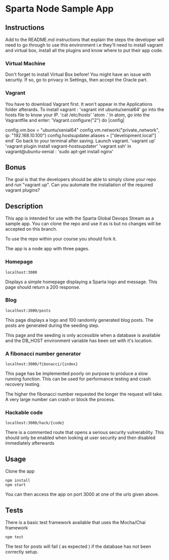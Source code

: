 # Sparta Node Sample App

## Instructions
Add to the README.md instructions that explain the steps the developer will need to go through to use this environment i.e they'll need to install vagrant and virtual box, install all the plugins and know where to put their app code.

### Virtual Machine
Don't forget to install Virtual Box before! You might have an issue with securtiy.
If so, go to privacy in Settings, then accept the Oracle part.

### Vagrant
You have to download Vagrant first. It won't appear in the Applications folder afterards.
To install vagrant :
'vagrant init ubuntu/xenial64'
go into the hosts file to know your IP.
'cat /etc/hosts'
'atom .'
In atom, go into the Vagrantfile and enter:
'Vagrant.configure("2") do |config|

  config.vm.box = "ubuntu/xenial64"
  config.vm.network("private_network", ip: "192.168.10.100")
  config.hostsupdater.aliases = ["development.local"]
end'
Go back to your terminal after saving.
Launch vagrant.
'vagrant up'
'vagrant plugin install vagrant-hostsupdater'
'vagrant ssh'
in vagrant@ubuntu-xenial : 'sudo apt-get install nginx'

## Bonus
The goal is that the developers should be able to simply clone your repo and run "vagrant up". Can you automate the installation of the required vagrant plugins?
<!-- required_plugins = %w( vagrant-hostmanager vagrant-someotherplugin )
  required_plugins.each do |plugin|
  system "vagrant plugin install #{plugin}" unless Vagrant.has_plugin? plugin
end -->

## Description

This app is intended for use with the Sparta Global Devops Stream as a sample app. You can clone the repo and use it as is but no changes will be accepted on this branch.

To use the repo within your course you should fork it.

The app is a node app with three pages.

### Homepage

``localhost:3000``

Displays a simple homepage displaying a Sparta logo and message. This page should return a 200 response.

### Blog

``localhost:3000/posts``

This page displays a logo and 100 randomly generated blog posts. The posts are generated during the seeding step.

This page and the seeding is only accessible when a database is available and the DB_HOST environment variable has been set with it's location.

### A fibonacci number generator

``localhost:3000/fibonacci/{index}``

This page has be implemented poorly on purpose to produce a slow running function. This can be used for performance testing and crash recovery testing.

The higher the fibonacci number requested the longer the request will take. A very large number can crash or block the process.


### Hackable code

``localhost:3000/hack/{code}``

There is a commented route that opens a serious security vulnerability. This should only be enabled when looking at user security and then disabled immediately afterwards

## Usage

Clone the app

```
npm install
npm start
```

You can then access the app on port 3000 at one of the urls given above.

## Tests

There is a basic test framework available that uses the Mocha/Chai framework

```
npm test
```

The test for posts will fail ( as expected ) if the database has not been correctly setup.
